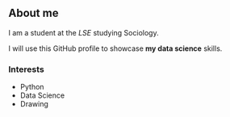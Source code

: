 ## About me

I am a student at the _LSE_ studying Sociology.

I will use this GitHub profile to showcase **my data science** skills.

### Interests

- Python 
- Data Science
- Drawing
